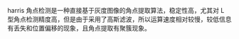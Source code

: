 harris 角点检测是一种直接基于灰度图像的角点提取算法，稳定性高，尤其对 L 型角点检测精度高，但是由于采用了高斯滤波，所以运算速度相对较慢，较低信息有丢失和位置偏移的现象，且角点提取有聚簇现象。


